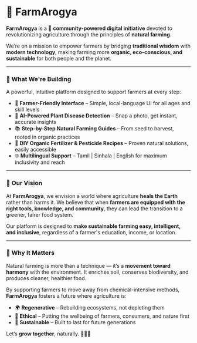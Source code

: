 

# 🌿 **FarmArogya**

**FarmArogya** is a 🌱 **community-powered digital initiative** devoted to revolutionizing agriculture through the principles of **natural farming**.

We’re on a mission to empower farmers by bridging **traditional wisdom** with **modern technology**, making farming more **organic, eco-conscious, and sustainable** for both people and the planet.

---

### 🚜 **What We're Building**

A powerful, intuitive platform designed to support farmers at every step:

* 🌾 **Farmer-Friendly Interface** – Simple, local-language UI for all ages and skill levels
* 🤖 **AI-Powered Plant Disease Detection** – Snap a photo, get instant, accurate insights
* 📚 **Step-by-Step Natural Farming Guides** – From seed to harvest, rooted in organic practices
* 🧪 **DIY Organic Fertilizer & Pesticide Recipes** – Proven natural solutions, easily accessible
* 🌐 **Multilingual Support** – Tamil | Sinhala | English for maximum inclusivity and reach

---

### 🔭 **Our Vision**

At **FarmArogya**, we envision a world where agriculture **heals the Earth** rather than harms it. We believe that when **farmers are equipped with the right tools, knowledge, and community**, they can lead the transition to a greener, fairer food system.

Our platform is designed to **make sustainable farming easy, intelligent, and inclusive**, regardless of a farmer's education, income, or location.

---

### 🌱 **Why It Matters**

Natural farming is more than a technique — it’s a **movement toward harmony** with the environment. It enriches soil, conserves biodiversity, and produces cleaner, healthier food.

By supporting farmers to move away from chemical-intensive methods, **FarmArogya** fosters a future where agriculture is:

* 🌍 **Regenerative** – Rebuilding ecosystems, not depleting them
* 🤝 **Ethical** – Putting the wellbeing of farmers, consumers, and nature first
* 💚 **Sustainable** – Built to last for future generations

Let’s **grow together**, naturally. 🌾💧🌞


